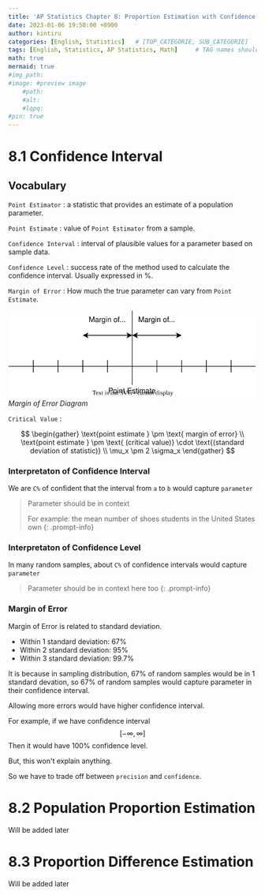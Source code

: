 ```yaml
---
title: 'AP Statistics Chapter 8: Proportion Estimation with Confidence'
date: 2023-01-06 19:50:00 +0900
author: kintiru
categories: [English, Statistics]   # [TOP_CATEGORIE, SUB_CATEGORIE]
tags: [English, Statistics, AP Statistics, Math]     # TAG names should always be lowercase
math: true
mermaid: true
#img_path: 
#image: #preview image
    #path:
    #alt:
    #lqpq:
#pin: true
---
```


# 8.1 Confidence Interval

## Vocabulary

`Point Estimator` : a statistic that provides an estimate of a population parameter.

`Point Estimate` : value of `Point Estimator` from a sample.

`Confidence Interval` : interval of plausible values for a parameter based on sample data.

`Confidence Level` : success rate of the method used to calculate the confidence interval. Usually expressed in %.

`Margin of Error` : How much the true parameter can vary from `Point Estimate`.

![Margin of Error Diagram](../../../../assets/img/2023/01/margin%20of%20error%20diagram.svg)
_Margin of Error Diagram_

`Critical Value` : 

$$
\begin{gather}
\text{point estimate } \pm \text{ margin of error} \\
\text{point estimate } \pm \text{ (critical value)} \cdot \text{(standard deviation of statistic)} \\
\mu_x \pm 2 \sigma_x
\end{gather}
$$

### Interpretaton of Confidence Interval

We are `C%` of confident that the interval from `a` to `b` would capture `parameter`

> Parameter should be in context
> 
> For example: the mean number of shoes students in the United States own
{: .prompt-info}

### Interpretaton of Confidence Level

In many random samples, about `C%` of confidence intervals would capture `parameter`

> Parameter should be in context here too
{: .prompt-info}

### Margin of Error

Margin of Error is related to standard deviation.

 - Within 1 standard deviation: 67%
 - Within 2 standard deviation: 95%
 - Within 3 standard deviation: 99.7%
  
It is because in sampling distribution, 67% of random samples would be in 1 standard devation, so 67% of random samples would capture parameter in their confidence interval.

Allowing more errors would have higher confidence interval.

For example, if we have confidence interval
$$[-\infty, \infty]$$ 
Then it would have 100% confidence level.

But, this won't explain anything.

So we have to trade off between `precision` and `confidence`.

# 8.2 Population Proportion Estimation

Will be added later

# 8.3 Proportion Difference Estimation

Will be added later